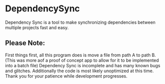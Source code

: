 # DependencySync
Dependency Sync is a tool to make synchronizing dependencies between multiple projects fast and easy.

## Please Note: 
First things first, all this program does is move a file from path A to path B. (This was more aof a proof of concept app to allow for it to be implemented into a batch file)
Dependency Sync is incomplete and has many known bugs and glitches.
Additionally the code is most likely unoptimized at this time.
Thank you for your patience while development progresses.
